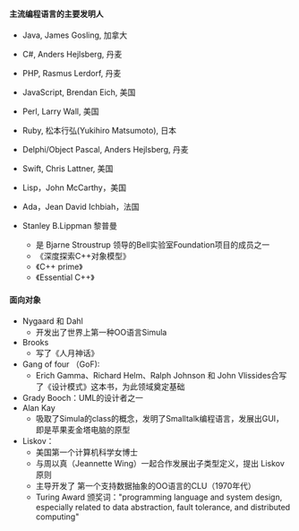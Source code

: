 #### 主流编程语言的主要发明人

- Java, James Gosling, 加拿大
- C#, Anders Hejlsberg, 丹麦

- PHP, Rasmus Lerdorf,     丹麦
- JavaScript, Brendan Eich,     美国
- Perl, Larry Wall,     美国
- Ruby, 松本行弘(Yukihiro Matsumoto), 日本
- Delphi/Object Pascal, Anders Hejlsberg, 丹麦
- Swift, Chris Lattner,     美国
- Lisp，John McCarthy，美国
- Ada，Jean David Ichbiah，法国 
- Stanley B.Lippman 黎普曼
  - 是 Bjarne Stroustrup 领导的Bell实验室Foundation项目的成员之一
  - 《深度探索C++对象模型》
  - 《C++ prime》
  - 《Essential C++》



#### 面向对象

- Nygaard 和 Dahl
     - 开发出了世界上第一种OO语言Simula  
- Brooks
     - 写了《人月神话》 
- Gang of four （GoF):
     - Erich Gamma、Richard Helm、Ralph Johnson 和 John Vlissides合写了《设计模式》这本书，为此领域奠定基础
- Grady Booch：UML的设计者之一
- Alan Kay
     - 吸取了Simula的class的概念，发明了Smalltalk编程语言，发展出GUI，即是苹果麦金塔电脑的原型   
- Liskov：
     - 美国第一个计算机科学女博士
     - 与周以真（Jeannette Wing）一起合作发展出子类型定义，提出 Liskov原则
     - 主导开发了 第一个支持数据抽象的OO语言的CLU（1970年代）
     - Turing Award 颁奖词："programming language and system design, especially related to data abstraction, fault tolerance, and distributed computing"